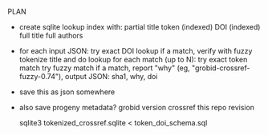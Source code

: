 
PLAN
- create sqlite lookup index with:
    partial title token (indexed)
    DOI (indexed)
    full title
    full authors
- for each input JSON:
    try exact DOI lookup
        if a match, verify with fuzzy
    tokenize title and do lookup
    for each match (up to N):
        try exact token match
        try fuzzy match
    if a match, report "why" (eg, "grobid-crossref-fuzzy-0.74"), output JSON:
        sha1, why, doi
- save this as json somewhere
- also save progeny metadata?
    grobid version
    crossref
    this repo revision


    sqlite3 tokenized_crossref.sqlite < token_doi_schema.sql
